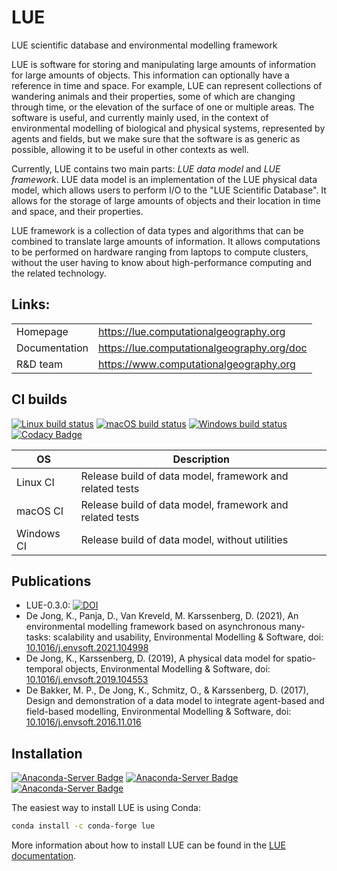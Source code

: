 # LUE
LUE scientific database and environmental modelling framework

LUE is software for storing and manipulating large amounts of information
for large amounts of objects. This information can optionally have a
reference in time and space. For example, LUE can represent collections of
wandering animals and their properties, some of which are changing through
time, or the elevation of the surface of one or multiple areas. The software
is useful, and currently mainly used, in the context of environmental
modelling of biological and physical systems, represented by agents and
fields, but we make sure that the software is as generic as possible,
allowing it to be useful in other contexts as well.

Currently, LUE contains two main parts: *LUE data model* and *LUE
framework*. LUE data model is an implementation of the LUE physical data
model, which allows users to perform I/O to the "LUE Scientific Database".
It allows for the storage of large amounts of objects and their location
in time and space, and their properties.

LUE framework is a collection of data types and algorithms that can be
combined to translate large amounts of information. It allows computations
to be performed on hardware ranging from laptops to compute clusters,
without the user having to know about high-performance computing and
the related technology.


## Links:
|               |                                              |
| --------------|----------------------------------------------|
| Homepage      | <https://lue.computationalgeography.org>     |
| Documentation | <https://lue.computationalgeography.org/doc> |
| R&D team      | <https://www.computationalgeography.org>     |


## CI builds
[![Linux build status](https://github.com/computationalgeography/lue/workflows/Linux%20CI/badge.svg)](https://github.com/computationalgeography/lue/actions)
[![macOS build status](https://github.com/computationalgeography/lue/workflows/macOS%20CI/badge.svg)](https://github.com/computationalgeography/lue/actions)
[![Windows build status](https://github.com/computationalgeography/lue/workflows/Windows%20CI/badge.svg)](https://github.com/computationalgeography/lue/actions)
[![Codacy Badge](https://app.codacy.com/project/badge/Grade/2c02fc1c5b13424abfc414b82104801d)](https://www.codacy.com/gh/computationalgeography/lue/dashboard?utm_source=github.com&amp;utm_medium=referral&amp;utm_content=computationalgeography/lue&amp;utm_campaign=Badge_Grade)

| OS         | Description                                              |
| ---------- | -------------------------------------------------------- |
| Linux CI   | Release build of data model, framework and related tests |
| macOS CI   | Release build of data model, framework and related tests |
| Windows CI | Release build of data model, without utilities           |


## Publications
- LUE-0.3.0: [![DOI](https://zenodo.org/badge/61718900.svg)](https://zenodo.org/badge/latestdoi/61718900)
- De Jong, K., Panja, D., Van Kreveld, M.  Karssenberg, D. (2021),
    An environmental modelling framework based on asynchronous many-tasks:
    scalability and usability, Environmental Modelling & Software,
    doi: [10.1016/j.envsoft.2021.104998](https://doi.org/10.1016/j.envsoft.2021.104998)
- De Jong, K., Karssenberg, D. (2019), A physical data model for
    spatio-temporal objects, Environmental Modelling & Software,
    doi: [10.1016/j.envsoft.2019.104553](https://doi.org/10.1016/j.envsoft.2019.104553)
- De Bakker, M. P., De Jong, K., Schmitz, O., & Karssenberg,
    D. (2017), Design and demonstration of a data model to integrate
    agent-based and field-based modelling, Environmental Modelling
    & Software, doi: [10.1016/j.envsoft.2016.11.016](https://doi.org/10.1016/j.envsoft.2016.11.016)


## Installation
[![Anaconda-Server Badge](https://anaconda.org/conda-forge/lue/badges/version.svg)](https://anaconda.org/conda-forge/lue)
[![Anaconda-Server Badge](https://anaconda.org/conda-forge/lue/badges/platforms.svg)](https://anaconda.org/conda-forge/lue)
[![Anaconda-Server Badge](https://anaconda.org/conda-forge/lue/badges/installer/conda.svg)](https://conda.anaconda.org/conda-forge)

The easiest way to install LUE is using Conda:
```bash
conda install -c conda-forge lue
```

More information about how to install LUE can be found in the [LUE
documentation](https://lue.computationalgeography.org/doc).
